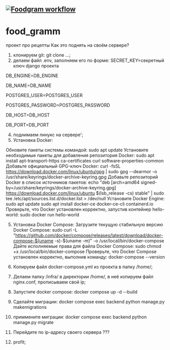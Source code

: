 [![Foodgram workflow](https://github.com/solydus/foodrammm/actions/workflows/foodgram_workflow.yml/badge.svg)](https://github.com/solydus/foodrammm/actions/workflows/foodgram_workflow.yml)
---

# food_gramm
проект про рецепты
Как это поднять на своём сервере?

1. клонируем git: git clone ...;
2. делаем файл .env, заполняем его по форме:
  SECRET_KEY=секретный ключ django проекта

  DB_ENGINE=DB_ENGINE
  
  DB_NAME=DB_NAME
  
  POSTGRES_USER=POSTGRES_USER
  
  POSTGRES_PASSWORD=POSTGRES_PASSWORD
  
  DB_HOST=DB_HOST
  
  DB_PORT=DB_PORT
  
4. поднимаем линукс на сервере';
5. Установка Docker:

Обновите пакеты системы командой:
  sudo apt update
Установите необходимые пакеты для добавления репозитория Docker:
  sudo apt install apt-transport-https ca-certificates curl software-properties-common
Добавьте официальный GPG-ключ Docker:
  curl -fsSL https://download.docker.com/linux/ubuntu/gpg | sudo gpg --dearmor -o /usr/share/keyrings/docker-archive-keyring.gpg
Добавьте репозиторий Docker в список источников пакетов:
  echo "deb [arch=amd64 signed-by=/usr/share/keyrings/docker-archive-keyring.gpg] https://download.docker.com/linux/ubuntu $(lsb_release -cs) stable" | sudo tee /etc/apt/sources.list.d/docker.list > /dev/null
Установите Docker Engine:
  sudo apt update
  sudo apt install docker-ce docker-ce-cli containerd.io
Проверьте, что Docker установлен корректно, запустив контейнер hello-world:
  sudo docker run hello-world

  5. Установка Docker Compose:
Загрузите текущую стабильную версию Docker Compose:
  sudo curl -L "https://github.com/docker/compose/releases/latest/download/docker-compose-$(uname -s)-$(uname -m)" -o /usr/local/bin/docker-compose
Дайте исполняемые права для файла Docker Compose:
  sudo chmod +x /usr/local/bin/docker-compose
Проверьте, что Docker Compose установлен корректно, выполнив команду:
  docker-compose --version

6. Копируем файл docker-compose.yml из проекта в папку /home/;
7. Делаем папку /infra/ в директории /home/, в неё копируем файл nginx.conf, прописываем свой ip;
8. Запустите docker compose:
  docker compose up -d --build
9. Сделайте миграции:
  docker compose exec backend python manage.py makemigrations
10. приммените миграции:
  docker compose exec backend python manage.py migrate
11. Перейдите по ip-адресу своего сервера
???
12. profit;
